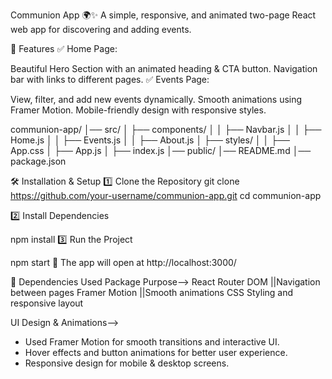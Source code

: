 Communion App 🌍✨
A simple, responsive, and animated two-page React web app for discovering and adding events.


🚀 Features
✅ Home Page:

Beautiful Hero Section with an animated heading & CTA button.
Navigation bar with links to different pages.
✅ Events Page:

View, filter, and add new events dynamically.
Smooth animations using Framer Motion.
Mobile-friendly design with responsive styles.


communion-app/
│── src/
│   ├── components/
│   │   ├── Navbar.js
│   │   ├── Home.js
│   │   ├── Events.js 
│   │   ├── About.js
│   ├── styles/
│   │   ├── App.css
│   ├── App.js
│   ├── index.js
│── public/
│── README.md
│── package.json



🛠 Installation & Setup
1️⃣ Clone the Repository
git clone https://github.com/your-username/communion-app.git
cd communion-app

2️⃣ Install Dependencies

npm install
3️⃣ Run the Project

npm start
🔹 The app will open at http://localhost:3000/


📌 Dependencies Used
Package	Purpose-->
React Router DOM	||Navigation between pages
Framer Motion	    ||Smooth animations
CSS	Styling and responsive layout

 UI Design & Animations-->
- Used Framer Motion for smooth transitions and interactive UI.
- Hover effects and button animations for better user experience.
- Responsive design for mobile & desktop screens.